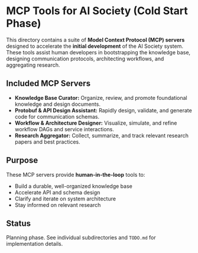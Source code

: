 # MCP Tools for AI Society (Cold Start Phase)

This directory contains a suite of **Model Context Protocol (MCP) servers** designed to accelerate the **initial development** of the AI Society system. These tools assist human developers in bootstrapping the knowledge base, designing communication protocols, architecting workflows, and aggregating research.

## Included MCP Servers

- **Knowledge Base Curator:** Organize, review, and promote foundational knowledge and design documents.
- **Protobuf & API Design Assistant:** Rapidly design, validate, and generate code for communication schemas.
- **Workflow & Architecture Designer:** Visualize, simulate, and refine workflow DAGs and service interactions.
- **Research Aggregator:** Collect, summarize, and track relevant research papers and best practices.

## Purpose

These MCP servers provide **human-in-the-loop** tools to:

- Build a durable, well-organized knowledge base
- Accelerate API and schema design
- Clarify and iterate on system architecture
- Stay informed on relevant research

## Status

Planning phase. See individual subdirectories and `TODO.md` for implementation details.